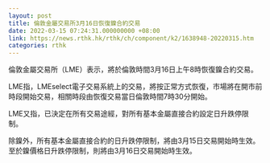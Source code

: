 ```yaml
---
layout: post
title: 倫敦金屬交易所3月16日恢復鎳合約交易
date: 2022-03-15 07:24:31.000000000 +08:00
link: https://news.rthk.hk/rthk/ch/component/k2/1638948-20220315.htm
categories: rthk
---
```


倫敦金屬交易所（LME）表示，將於倫敦時間3月16日上午8時恢復鎳合約交易。

LME指，LMEselect電子交易系統上的交易，將按正常方式恢復，市場將在開市前時段開始交易，相關時段由恢復交易當日倫敦時間7時30分開始。

LME又指，已決定在所有交易途經，對所有基本金屬直接合約設定日升跌停限制。

除鎳外，所有基本金屬直接合約的日升跌停限制，將由3月15日交易開始時生效。至於鎳價格日升跌停限制，則將由3月16日交易開始時生效。
